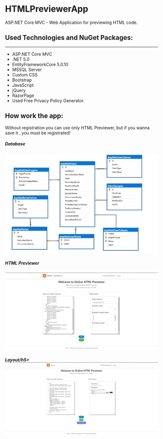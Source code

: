 # HTMLPreviewerApp
ASP.NET Core MVC - Web Application for previewing HTML code.

## Used Technologies and NuGet Packages:

<hr/>
<ul>
<li>  ASP.NET Core MVC </li>
<li>  .NET 5.0 </li>
<li>  EntityFrameworkCore 5.0.10 </li>
<li>  MSSQL Server </li>
<li>  Custom CSS </li>
<li>  Bootstrap </li>
<li>  JavaScript </li>
<li>  jQuery </li>
<li>  RazorPage </li>
<li>  Used Free Privacy Policy Generator. </li>

</ul>


## How work the app:


<p>Without registration you can use only HTML Previewer, but if you wanna save it , you must be registrated!</p>



<h5>Database</h5>
<img src="https://github.com/VelinovAngel/HTMLPreviewerApp/blob/main/DatabaseImage.jpg"/>


<h5>HTML Previewer</h5>
<img src="https://github.com/VelinovAngel/HTMLPreviewerApp/blob/main/HtmlSample.jpg"/>


<h5>Layout/h5>
<img src="https://github.com/VelinovAngel/HTMLPreviewerApp/blob/main/Layout.jpg"/>
